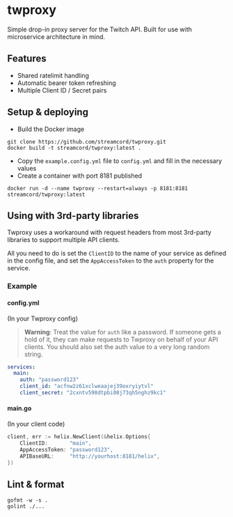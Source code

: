 # twproxy

Simple drop-in proxy server for the Twitch API.
Built for use with microservice architecture in mind.

## Features

- Shared ratelimit handling
- Automatic bearer token refreshing
- Multiple Client ID / Secret pairs

## Setup & deploying

- Build the Docker image
```shell
git clone https://github.com/streamcord/twproxy.git
docker build -t streamcord/twproxy:latest .
```
- Copy the `example.config.yml` file to `config.yml` and fill in the necessary values
- Create a container with port 8181 published
```shell
docker run -d --name twproxy --restart=always -p 8181:8181 streamcord/twproxy:latest
```

## Using with 3rd-party libraries

Twproxy uses a workaround with request headers from most 3rd-party libraries to support multiple API clients.

All you need to do is set the `ClientID` to the name of your service as defined in the config file, and set the `AppAccessToken` to the `auth` property for the service.

### Example

#### config.yml

(In your Twproxy config)

> **Warning**: Treat the value for `auth` like a password. If someone gets a hold of it, they can make requests to Twproxy on behalf of your API clients. You should also set the auth value to a very long random string.

```yaml
services:
  main:
    auth: "password123"
    client_id: "acfnw2z61xclweaajej39oxryiytvl"
    client_secret: "2cxntv598dtpbi08j73qh5nghz9kc1"
```

#### main.go

(In your client code)

```go
client, err := helix.NewClient(&helix.Options{
    ClientID:       "main",
    AppAccessToken: "password123",
    APIBaseURL:     "http://yourhost:8181/helix",
})
```

## Lint & format

```shell
gofmt -w -s .
golint ./...
```